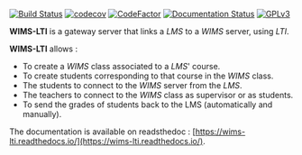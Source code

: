 [![Build Status](https://travis-ci.org/PremierLangage/wims-lti.svg?branch=master)](https://travis-ci.org/PremierLangage/wims-lti)
[![codecov](https://codecov.io/gh/PremierLangage/wims-lti/branch/master/graph/badge.svg)](https://codecov.io/gh/PremierLangage/wims-lti)
[![CodeFactor](https://www.codefactor.io/repository/github/premierlangage/wims-lti/badge)](https://www.codefactor.io/repository/github/premierlangage/wims-lti)
[![Documentation Status](https://readthedocs.org/projects/wims-lti/badge/?version=latest)](https://wims-lti.readthedocs.io/?badge=latest)
[![GPLv3](https://img.shields.io/badge/license-GPLv3-brightgreen.svg)](#)


**WIMS-LTI** is a gateway server that links a *LMS* to a *WIMS* server, using *LTI*.

**WIMS-LTI** allows :

* To create a *WIMS* class associated to a *LMS*' course.
* To create students corresponding to that course in the *WIMS* class.
* The students to connect to the *WIMS* server from the *LMS*.
* The teachers to connect to the *WIMS* class as supervisor or as students.
* To send the grades of students back to the LMS (automatically and manually).

The documentation is available on readsthedoc :
[https://wims-lti.readthedocs.io/](https://wims-lti.readthedocs.io/).
